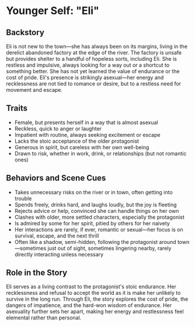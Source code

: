 # Younger Self: "Eli"

## Backstory

Eli is not new to the town—she has always been on its margins, living in the derelict abandoned factory at the edge of the river. The factory is unsafe but provides shelter to a handful of hopeless sorts, including Eli. She is restless and impulsive, always looking for a way out or a shortcut to something better. She has not yet learned the value of endurance or the cost of pride. Eli's presence is strikingly asexual—her energy and recklessness are not tied to romance or desire, but to a restless need for movement and escape.

## Traits

- Female, but presents herself in a way that is almost asexual
- Reckless, quick to anger or laughter
- Impatient with routine, always seeking excitement or escape
- Lacks the stoic acceptance of the older protagonist
- Generous in spirit, but careless with her own well-being
- Drawn to risk, whether in work, drink, or relationships (but not romantic ones)

## Behaviors and Scene Cues

- Takes unnecessary risks on the river or in town, often getting into trouble
- Spends freely, drinks hard, and laughs loudly, but the joy is fleeting
- Rejects advice or help, convinced she can handle things on her own
- Clashes with older, more settled characters, especially the protagonist
- Is admired by some for her spirit, pitied by others for her naivety
- Her interactions are rarely, if ever, romantic or sexual—her focus is on survival, escape, and the next thrill
- Often like a shadow, semi-hidden, following the protagonist around town—sometimes just out of sight, sometimes lingering nearby, rarely directly interacting unless necessary

## Role in the Story

Eli serves as a living contrast to the protagonist's stoic endurance. Her recklessness and refusal to accept the world as it is make her unlikely to survive in the long run. Through Eli, the story explores the cost of pride, the dangers of impatience, and the hard-won wisdom of endurance. Her asexuality further sets her apart, making her energy and restlessness feel elemental rather than personal. 